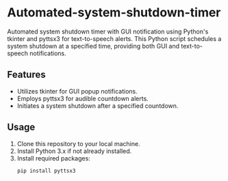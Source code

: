 # Automated-system-shutdown-timer
Automated system shutdown timer with GUI notification using Python's tkinter and pyttsx3 for text-to-speech alerts.
This Python script schedules a system shutdown at a specified time, providing both GUI and text-to-speech notifications.

## Features

- Utilizes tkinter for GUI popup notifications.
- Employs pyttsx3 for audible countdown alerts.
- Initiates a system shutdown after a specified countdown.

## Usage

1. Clone this repository to your local machine.
2. Install Python 3.x if not already installed.
3. Install required packages:
   ```bash
   pip install pyttsx3
